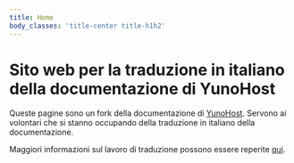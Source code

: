 ```yaml
---
title: Home
body_classes: 'title-center title-h1h2'
---
```


# Sito web per la traduzione in italiano della documentazione di YunoHost
Queste pagine sono un fork della documentazione di [YunoHost](https://yunohost). 
Servono ai volontari che si stanno occupando della traduzione in italiano della documentazione.

Maggiori informazioni sul lavoro di traduzione possono essere reperite [qui](https://forum.yunohost.org/t/italian-translation-group/16096).